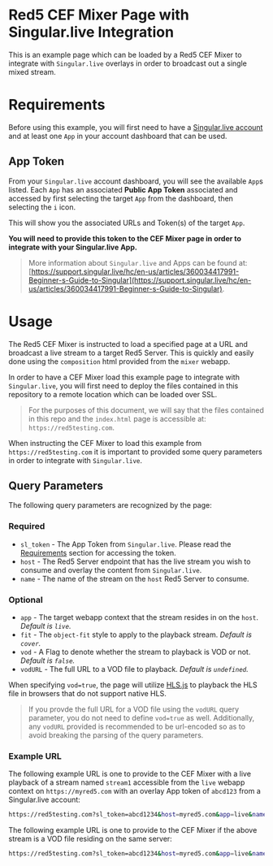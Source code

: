 # Red5 CEF Mixer Page with Singular.live Integration

This is an example page which can be loaded by a Red5 CEF Mixer to integrate with `Singular.live` overlays in order to broadcast out a single mixed stream.

# Requirements

Before using this example, you will first need to have a [Singular.live account](https://www.singular.live/) and at least one `App` in your account dashboard that can be used.

## App Token

From your `Singular.live` account dashboard, you will see the available `App`s listed. Each `App` has an associated **Public App Token** associated and accessed by first selecting the target `App` from the dashboard, then selecting the `i` icon.

This will show you the associated URLs and Token(s) of the target `App`.

**You will need to provide this token to the CEF Mixer page in order to integrate with your Singular.live App.**

> More information about `Singular.live` and Apps can be found at: [https://support.singular.live/hc/en-us/articles/360034417991-Beginner-s-Guide-to-Singular](https://support.singular.live/hc/en-us/articles/360034417991-Beginner-s-Guide-to-Singular).

# Usage

The Red5 CEF Mixer is instructed to load a specified page at a URL and broadcast a live stream to a target Red5 Server. This is quickly and easily done using the `composition` html provided from the `mixer` webapp.

In order to have a CEF Mixer load this example page to integrate with `Singular.live`, you will first need to deploy the files contained in this repository to a remote location which can be loaded over SSL.

> For the purposes of this document, we will say that the files contained in this repo and the `index.html` page is accessible at: `https://red5testing.com`.

When instructing the CEF Mixer to load this example from `https://red5testing.com` it is important to provided some query parameters in order to integrate with `Singular.live`.

## Query Parameters

The following query parameters are recognized by the page:

### Required

* `sl_token` - The App Token from `Singular.live`. Please read the [Requirements](#requirements) section for accessing the token.
* `host` - The Red5 Server endpoint that has the live stream you wish to consume and overlay the content from `Singular.live`.
* `name` - The name of the stream on the `host` Red5 Server to consume.

### Optional

* `app` - The target webapp context that the stream resides in on the `host`. _Default is `live`._
* `fit` - The `object-fit` style to apply to the playback stream. _Default is `cover`._
* `vod` - A Flag to denote whether the stream to playback is VOD or not. _Default is `false`._
* `vodURL` - The full URL to a VOD file to playback. _Default is `undefined`._

When specifying `vod=true`, the page will utilize [HLS.js](https://github.com/video-dev/hls.js/) to playback the HLS file in browsers that do not support native HLS.

> If you provde the full URL for a VOD file using the `vodURL` query parameter, you do not need to define `vod=true` as well. Additionally, any `vodURL` provided is recommended to be url-encoded so as to avoid breaking the parsing of the query parameters.

### Example URL

The following example URL is one to provide to the CEF Mixer with a live playback of a stream named `stream1` accessible from the `live` webapp context on `https://myred5.com` with an overlay App token of `abcd123` from a Singular.live account:

```sh
https://red5testing.com?sl_token=abcd1234&host=myred5.com&app=live&name=stream1
```

The following example URL is one to provide to the CEF Mixer if the above stream is a VOD file residing on the same server:

```sh
https://red5testing.com?sl_token=abcd1234&host=myred5.com&app=live&name=stream1&vod=true
```
